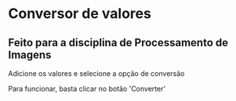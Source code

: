 <h1>Conversor de valores</h1>
<h2>Feito para a disciplina de Processamento de Imagens</h2>
  
<p>Adicione os valores e selecione a opção de conversão</p>

<p>Para funcionar, basta clicar no botão 'Converter'</p>
